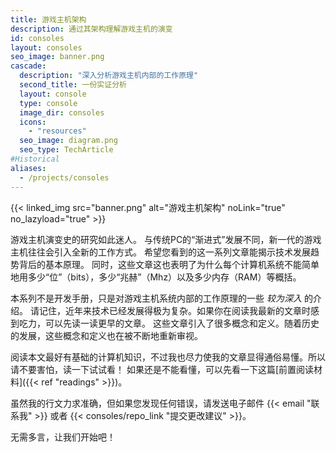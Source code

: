 ```yaml
---
title: 游戏主机架构
description: 通过其架构理解游戏主机的演变
id: consoles
layout: consoles
seo_image: banner.png
cascade:
  description: "深入分析游戏主机内部的工作原理"
  second_title: 一份实证分析
  layout: console
  type: console
  image_dir: consoles
  icons:
    - "resources"
  seo_image: diagram.png
  seo_type: TechArticle
#Historical
aliases:
  - /projects/consoles
---
```


{{< linked_img src="banner.png" alt="游戏主机架构" noLink="true" no_lazyload="true" >}}

游戏主机演变史的研究如此迷人。 与传统PC的“渐进式”发展不同，新一代的游戏主机往往会引入全新的工作方式。 希望您看到的这一系列文章能揭示技术发展趋势背后的基本原理。 同时，这些文章这也表明了为什么每个计算机系统不能简单地用多少“位”（bits），多少“兆赫”（Mhz）以及多少内存（RAM）等概括。

本系列不是开发手册，只是对游戏主机系统内部的工作原理的一些 *较为深入* 的介绍。 请记住，近年来技术已经发展得极为复杂。如果你在阅读我最新的文章时感到吃力，可以先读一读更早的文章。 这些文章引入了很多概念和定义。随着历史的发展，这些概念和定义也在被不断地重新审视。

阅读本文最好有基础的计算机知识，不过我也尽力使我的文章显得通俗易懂。所以请不要害怕，读一下试试看！ 如果还是不能看懂，可以先看一下这篇[前置阅读材料]({{< ref "readings" >}})。

虽然我的行文力求准确，但如果您发现任何错误，请发送电子邮件 {{< email "联系我" >}} 或者 {{< consoles/repo_link "提交更改建议" >}}。

无需多言，让我们开始吧！
